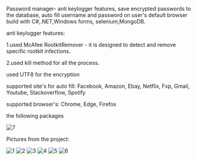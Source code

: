 Password manager- anti keylogger features, save encrypted passwords to the database,
auto fill username and password on user's default browser build with C#,.NET,Windows forms,
selenium,MongoDB.

anti keylogger features: 

1.used McAfee RootkitRemover - it is designed to detect and remove specific rootkit infections.

2.used kill method for all the process.

used UTF8 for the encryption

supported site's for auto fill:
Facebook, Amazon, Ebay, Netflix, Fxp, Gmail, Youtube, Stackoverflow, Spotify

supported browser's:
Chrome, Edge, Firefox

the following packages 

![7](https://user-images.githubusercontent.com/93151766/177180333-9360efce-1b83-4bb5-adbd-4f17876c82d2.png)



Pictures from the project:


![1](https://user-images.githubusercontent.com/93151766/177179424-437b2e37-8020-4545-999f-e0b64fbb3f89.png)
![2](https://user-images.githubusercontent.com/93151766/177179430-63028306-bbee-46f4-bca5-4bfbc8da96dc.png)
![3](https://user-images.githubusercontent.com/93151766/177179431-91012d6b-08e7-433a-84a2-61fc10436a16.png)
![4](https://user-images.githubusercontent.com/93151766/177179433-c218222d-f74b-40a1-b879-92befa52b8dc.png)
![5](https://user-images.githubusercontent.com/93151766/177179435-13fd6b4e-d124-463f-8f48-9054363fdbd7.png)
![6](https://user-images.githubusercontent.com/93151766/177179437-ecb119ce-809f-4e98-9e3d-831d20356509.png)

